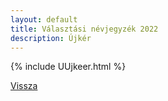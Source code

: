 ```yaml
---
layout: default
title: Választási névjegyzék 2022
description: Újkér
---
```


{% include UUjkeer.html %}

[Vissza](./)